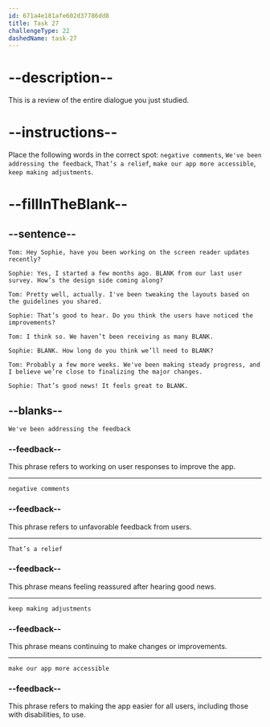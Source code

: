 ```yaml
---
id: 671a4e181afe602d37786dd8
title: Task 27
challengeType: 22
dashedName: task-27
---
```


# --description--

This is a review of the entire dialogue you just studied.

# --instructions--

Place the following words in the correct spot: `negative comments`, `We've been addressing the feedback`, `That’s a relief`, `make our app more accessible`, `keep making adjustments`.

# --fillInTheBlank--

## --sentence--

`Tom: Hey Sophie, have you been working on the screen reader updates recently?`

`Sophie: Yes, I started a few months ago. BLANK from our last user survey. How’s the design side coming along?`

`Tom: Pretty well, actually. I've been tweaking the layouts based on the guidelines you shared.`

`Sophie: That’s good to hear. Do you think the users have noticed the improvements?`

`Tom: I think so. We haven’t been receiving as many BLANK.`

`Sophie: BLANK. How long do you think we’ll need to BLANK?`

`Tom: Probably a few more weeks. We've been making steady progress, and I believe we’re close to finalizing the major changes.`

`Sophie: That’s good news! It feels great to BLANK.`

## --blanks--

`We've been addressing the feedback`

### --feedback--

This phrase refers to working on user responses to improve the app.

---

`negative comments`

### --feedback--

This phrase refers to unfavorable feedback from users.

---

`That’s a relief`

### --feedback--

This phrase means feeling reassured after hearing good news.

---

`keep making adjustments`

### --feedback--

This phrase means continuing to make changes or improvements.

---

`make our app more accessible`

### --feedback--

This phrase refers to making the app easier for all users, including those with disabilities, to use.
